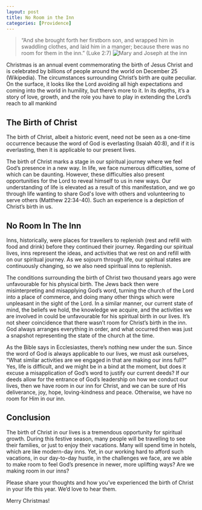 ```yaml
---
layout: post
title: No Room in the Inn
categories: [Providence]
---
```


> “And she brought forth her firstborn son, and wrapped him in swaddling clothes, and laid him in a manger; because there was no room for them in the inn.” (Luke 2:7)
![Mary and Joseph at the inn](https://nornirn.files.wordpress.com/2012/12/no-room-at-the-inn.jpg "No room for christ's birth in the inn")
 
Christmas is an annual event commemorating the birth of Jesus Christ and is celebrated by billions of people around the world on December 25 (Wikipedia). The circumstances surrounding Christ’s birth are quite peculiar. On the surface, it looks like the Lord avoiding all high expectations and coming into the world in humility, but there’s more to it. In its depths, it’s a story of love, growth, and the role you have to play in extending the Lord’s reach to all mankind

## The Birth of Christ

The birth of Christ, albeit a historic event, need not be seen as a one-time occurrence because the word of God is everlasting (Isaiah 40:8), and if it is everlasting, then it is applicable to our present lives.

The birth of Christ marks a stage in our spiritual journey where we feel God’s presence in a new way. In life, we face numerous difficulties, some of which can be daunting. However, these difficulties also present opportunities for the Lord to reveal himself to us in new ways. Our understanding of life is elevated as a result of this manifestation, and we go through life wanting to share God's love with others and volunteering to serve others (Matthew 22:34-40). Such an experience is a depiction of Christ’s birth in us.

## No Room In The Inn

Inns, historically, were places for travellers to replenish (rest and refill with food and drink) before they continued their journey. Regarding our spiritual lives, inns represent the ideas, and activities that we rest on and refill with on our spiritual journey. As we sojourn through life, our spiritual states are continuously changing, so we also need spiritual inns to replenish. 

The conditions surrounding the birth of Christ two thousand years ago were unfavourable for his physical birth. The Jews back then were misinterpreting and misapplying God’s word, turning the church of the Lord into a place of commerce, and doing many other things which were unpleasant in the sight of the Lord. In a similar manner, our current state of mind, the beliefs we hold, the knowledge we acquire, and the activities we are involved in could be unfavourable for his spiritual birth in our lives.  It’s not sheer coincidence that there wasn’t room for Christ’s birth in the inn. God always arranges everything in order, and what occurred then was just a snapshot representing the state of the church at the time.

As the Bible says in Ecclesiastes, there’s nothing new under the sun. Since the word of God is always applicable to our lives, we must ask ourselves, “What similar activities are we engaged in that are making our inns full?” Yes, life is difficult, and we might be in a bind at the moment, but does it excuse a misapplication of God’s word to justify our current deeds? If our deeds allow for the entrance of God’s leadership on how we conduct our lives, then we have room in our inn for Christ, and we can be sure of His deliverance, joy, hope, loving-kindness and peace. Otherwise, we have no room for Him in our inn.

## Conclusion

The birth of Christ in our lives is a tremendous opportunity for spiritual growth. During this festive season, many people will be travelling to see their families, or just to enjoy their vacations. Many will spend time in hotels, which are like modern-day inns. Yet, in our working hard to afford such vacations, in our day-to-day hustle, in the challenges we face, are we able to make room to feel God’s presence in newer, more uplifting ways? Are we making room in our inns?

Please share your thoughts and how you’ve experienced the birth of Christ in your life this year. We’d love to hear them.

Merry Christmas!

